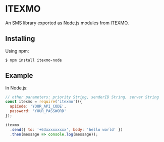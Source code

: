 # ITEXMO

An SMS library exported as [Node.js](https://nodejs.org/) modules from [ITEXMO](https://itexmo.com/).

## Installing

Using npm:

```shell
$ npm install itexmo-node
```

## Example

In Node.js:

```js
// other parameters: priority String, senderID String, server String
const itexmo = require('itexmo')({
  apiCode: 'YOUR_API_CODE',
  password: 'YOUR_PASSWORD'
});

itexmo
  .send({ to: '+63xxxxxxxxx', body: 'hello world' })
  .then(message => console.log(message));
```
